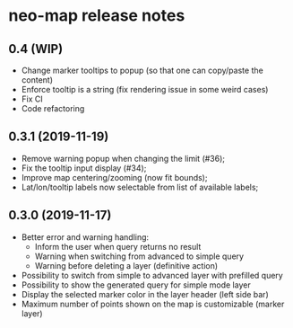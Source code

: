 # neo-map release notes

## 0.4 (WIP)

- Change marker tooltips to popup (so that one can copy/paste the content)
- Enforce tooltip is a string (fix rendering issue in some weird cases)
- Fix CI
- Code refactoring


## 0.3.1 (2019-11-19)

- Remove warning popup when changing the limit (#36);
- Fix the tooltip input display (#34);
- Improve map centering/zooming (now fit bounds);
- Lat/lon/tooltip labels now selectable from list of available labels;


## 0.3.0 (2019-11-17)

- Better error and warning handling:
    - Inform the user when query returns no result
    - Warning when switching from advanced to simple query
    - Warning before deleting a layer (definitive action)
- Possibility to switch from simple to advanced layer with prefilled query
- Possibility to show the generated query for simple mode layer
- Display the selected marker color in the layer header (left side bar)
- Maximum number of points shown on the map is customizable (marker layer)
